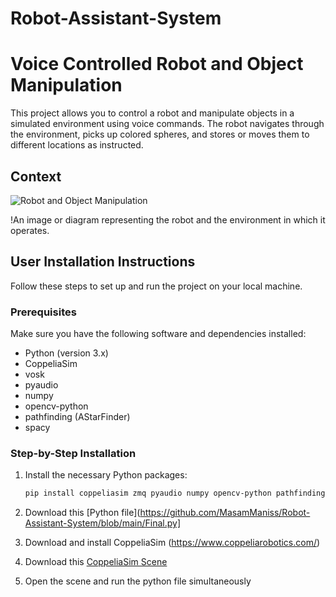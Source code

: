 # Robot-Assistant-System
# Voice Controlled Robot and Object Manipulation

This project allows you to control a robot and manipulate objects in a simulated environment using voice commands. The robot navigates through the environment, picks up colored spheres, and stores or moves them to different locations as instructed.

## Context

![Robot and Object Manipulation](url_to_image)

!An image or diagram representing the robot and the environment in which it operates.

## User Installation Instructions

Follow these steps to set up and run the project on your local machine.

### Prerequisites

Make sure you have the following software and dependencies installed:

- Python (version 3.x)
- CoppeliaSim
- vosk
- pyaudio
- numpy
- opencv-python
- pathfinding (AStarFinder)
- spacy

### Step-by-Step Installation


1. Install the necessary Python packages:
   ```bash
   pip install coppeliasim zmq pyaudio numpy opencv-python pathfinding spacy
   ```
2. Download this [Python file](https://github.com/MasamManiss/Robot-Assistant-System/blob/main/Final.py]   
3. Download and install CoppeliaSim
   (https://www.coppeliarobotics.com/)
   
4. Download this [CoppeliaSim Scene](https://github.com/MasamManiss/Robot-Assistant-System/blob/main/Final.ttt)
   
5. Open the scene and run the python file simultaneously
